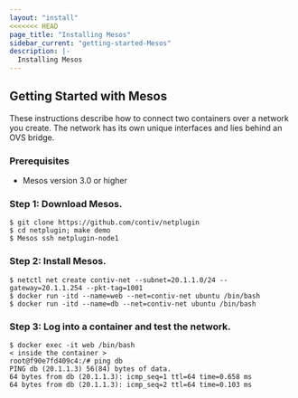 ```yaml
---
layout: "install"
<<<<<<< HEAD
page_title: "Installing Mesos"
sidebar_current: "getting-started-Mesos"
description: |-
  Installing Mesos
---
```


## Getting Started with Mesos

These instructions describe how to connect two containers
over a network you create. The network has
its own unique interfaces and lies behind an OVS bridge.

### Prerequisites
- Mesos version 3.0 or higher


### Step 1: Download Mesos.

```
$ git clone https://github.com/contiv/netplugin
$ cd netplugin; make demo
$ Mesos ssh netplugin-node1
```

### Step 2: Install Mesos.

```
$ netctl net create contiv-net --subnet=20.1.1.0/24 --gateway=20.1.1.254 --pkt-tag=1001
$ docker run -itd --name=web --net=contiv-net ubuntu /bin/bash
$ docker run -itd --name=db --net=contiv-net ubuntu /bin/bash
```

### Step 3: Log into a container and test the network.

```
$ docker exec -it web /bin/bash
< inside the container >
root@f90e7fd409c4:/# ping db
PING db (20.1.1.3) 56(84) bytes of data.
64 bytes from db (20.1.1.3): icmp_seq=1 ttl=64 time=0.658 ms
64 bytes from db (20.1.1.3): icmp_seq=2 ttl=64 time=0.103 ms
```
